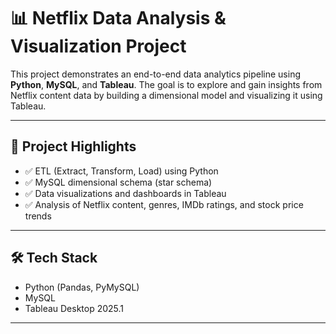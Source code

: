 # 📊 Netflix Data Analysis & Visualization Project

This project demonstrates an end-to-end data analytics pipeline using **Python**, **MySQL**, and **Tableau**. The goal is to explore and gain insights from Netflix content data by building a dimensional model and visualizing it using Tableau.

---

## 📌 Project Highlights

- ✅ ETL (Extract, Transform, Load) using Python
- ✅ MySQL dimensional schema (star schema)
- ✅ Data visualizations and dashboards in Tableau
- ✅ Analysis of Netflix content, genres, IMDb ratings, and stock price trends

---

## 🛠️ Tech Stack

- Python (Pandas, PyMySQL)
- MySQL
- Tableau Desktop 2025.1

---


